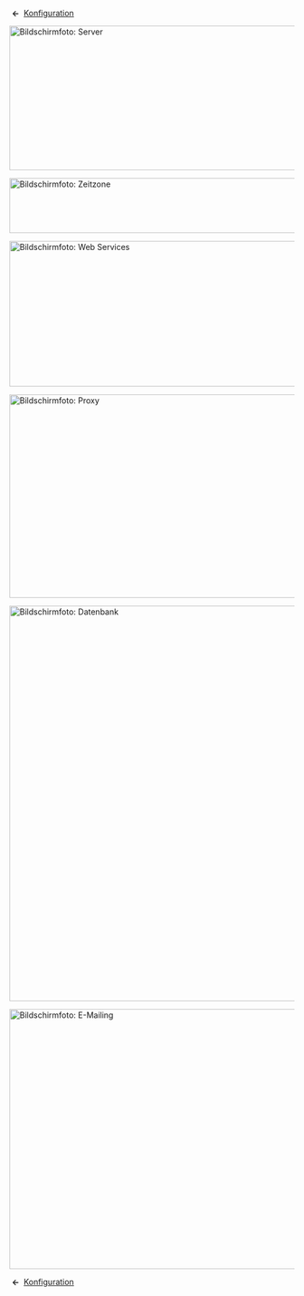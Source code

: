 <!-- Filename: Help4.x:Site_Global_Configuration_Server / Display title: Konfiguration: Server -->

 **←** 
[Konfiguration](https://docs.joomla.org/Help4.x:Site_Global_Configuration/de#server "Help4.x:Site Global Configuration/de")

<img
src="https://docs.joomla.org/images/thumb/7/78/Help-4x-Global-Configuration-server-subscreen-de.png/800px-Help-4x-Global-Configuration-server-subscreen-de.png"
decoding="async"
srcset="https://docs.joomla.org/images/thumb/7/78/Help-4x-Global-Configuration-server-subscreen-de.png/1200px-Help-4x-Global-Configuration-server-subscreen-de.png 1.5x, https://docs.joomla.org/images/thumb/7/78/Help-4x-Global-Configuration-server-subscreen-de.png/1600px-Help-4x-Global-Configuration-server-subscreen-de.png 2x"
data-file-width="1881" data-file-height="600" width="800" height="255"
alt="Bildschirmfoto: Server" />

<img
src="https://docs.joomla.org/images/thumb/6/63/Help-4x-Global-Configuration-server-location-subscreen-de.png/800px-Help-4x-Global-Configuration-server-location-subscreen-de.png"
decoding="async"
srcset="https://docs.joomla.org/images/thumb/6/63/Help-4x-Global-Configuration-server-location-subscreen-de.png/1200px-Help-4x-Global-Configuration-server-location-subscreen-de.png 1.5x, https://docs.joomla.org/images/thumb/6/63/Help-4x-Global-Configuration-server-location-subscreen-de.png/1600px-Help-4x-Global-Configuration-server-location-subscreen-de.png 2x"
data-file-width="1882" data-file-height="228" width="800" height="97"
alt="Bildschirmfoto: Zeitzone" />

<img
src="https://docs.joomla.org/images/thumb/d/d3/Help-4x-Global-Configuration-server-webservices-subscreen-de.png/800px-Help-4x-Global-Configuration-server-webservices-subscreen-de.png"
decoding="async"
srcset="https://docs.joomla.org/images/thumb/d/d3/Help-4x-Global-Configuration-server-webservices-subscreen-de.png/1200px-Help-4x-Global-Configuration-server-webservices-subscreen-de.png 1.5x, https://docs.joomla.org/images/thumb/d/d3/Help-4x-Global-Configuration-server-webservices-subscreen-de.png/1600px-Help-4x-Global-Configuration-server-webservices-subscreen-de.png 2x"
data-file-width="1881" data-file-height="604" width="800" height="257"
alt="Bildschirmfoto: Web Services" />

<img
src="https://docs.joomla.org/images/thumb/7/75/Help-4x-Global-Configuration-server-proxy-subscreen-de.png/800px-Help-4x-Global-Configuration-server-proxy-subscreen-de.png"
decoding="async"
srcset="https://docs.joomla.org/images/thumb/7/75/Help-4x-Global-Configuration-server-proxy-subscreen-de.png/1200px-Help-4x-Global-Configuration-server-proxy-subscreen-de.png 1.5x, https://docs.joomla.org/images/thumb/7/75/Help-4x-Global-Configuration-server-proxy-subscreen-de.png/1600px-Help-4x-Global-Configuration-server-proxy-subscreen-de.png 2x"
data-file-width="1882" data-file-height="844" width="800" height="359"
alt="Bildschirmfoto: Proxy" />

<img
src="https://docs.joomla.org/images/thumb/c/cb/Help-4x-Global-Configuration-server-database-subscreen-de.png/800px-Help-4x-Global-Configuration-server-database-subscreen-de.png"
decoding="async"
srcset="https://docs.joomla.org/images/thumb/c/cb/Help-4x-Global-Configuration-server-database-subscreen-de.png/1200px-Help-4x-Global-Configuration-server-database-subscreen-de.png 1.5x, https://docs.joomla.org/images/thumb/c/cb/Help-4x-Global-Configuration-server-database-subscreen-de.png/1600px-Help-4x-Global-Configuration-server-database-subscreen-de.png 2x"
data-file-width="1883" data-file-height="1644" width="800" height="698"
alt="Bildschirmfoto: Datenbank" />

<img
src="https://docs.joomla.org/images/thumb/4/4c/Help-4x-Global-Configuration-server-mail-subscreen-de.png/800px-Help-4x-Global-Configuration-server-mail-subscreen-de.png"
decoding="async"
srcset="https://docs.joomla.org/images/thumb/4/4c/Help-4x-Global-Configuration-server-mail-subscreen-de.png/1200px-Help-4x-Global-Configuration-server-mail-subscreen-de.png 1.5x, https://docs.joomla.org/images/thumb/4/4c/Help-4x-Global-Configuration-server-mail-subscreen-de.png/1600px-Help-4x-Global-Configuration-server-mail-subscreen-de.png 2x"
data-file-width="1883" data-file-height="1080" width="800" height="459"
alt="Bildschirmfoto: E-Mailing" />

 **←** 
[Konfiguration](https://docs.joomla.org/Help4.x:Site_Global_Configuration/de#server "Help4.x:Site Global Configuration/de")
